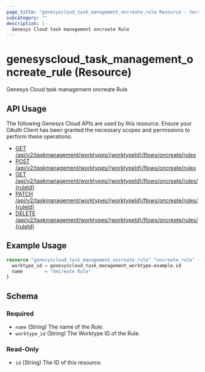 ```yaml
---
page_title: "genesyscloud_task_management_oncreate_rule Resource - terraform-provider-genesyscloud"
subcategory: ""
description: |-
  Genesys Cloud task management oncreate Rule
---
```

# genesyscloud_task_management_oncreate_rule (Resource)

Genesys Cloud task management oncreate Rule

## API Usage
The following Genesys Cloud APIs are used by this resource. Ensure your OAuth Client has been granted the necessary scopes and permissions to perform these operations:

* [GET /api/v2/taskmanagement/worktypes/{worktypeId}/flows/oncreate/rules](https://developer.genesys.cloud/devapps/api-explorer#get-api-v2-taskmanagement-worktypes--worktypeId--flows-oncreate-rules)
* [POST /api/v2/taskmanagement/worktypes/{worktypeId}/flows/oncreate/rules](https://developer.genesys.cloud/devapps/api-explorer#post-api-v2-taskmanagement-worktypes--worktypeId--flows-oncreate-rules)
* [GET /api/v2/taskmanagement/worktypes/{worktypeId}/flows/oncreate/rules/{ruleId}](https://developer.genesys.cloud/devapps/api-explorer#get-api-v2-taskmanagement-worktypes--worktypeId--flows-oncreate-rules--ruleId-)
* [PATCH /api/v2/taskmanagement/worktypes/{worktypeId}/flows/oncreate/rules/{ruleId}](https://developer.genesys.cloud/devapps/api-explorer#patch-api-v2-taskmanagement-worktypes--worktypeId--flows-oncreate-rules--ruleId-)
* [DELETE /api/v2/taskmanagement/worktypes/{worktypeId}/flows/oncreate/rules/{ruleId}](https://developer.genesys.cloud/devapps/api-explorer#delete-api-v2-taskmanagement-worktypes--worktypeId--flows-oncreate-rules--ruleId-)



## Example Usage

```terraform
resource "genesyscloud_task_management_oncreate_rule" "oncreate_rule" {
  worktype_id = genesyscloud_task_management_worktype.example.id
  name        = "OnCreate Rule"
}
```

<!-- schema generated by tfplugindocs -->
## Schema

### Required

- `name` (String) The name of the Rule.
- `worktype_id` (String) The Worktype ID of the Rule.

### Read-Only

- `id` (String) The ID of this resource.

